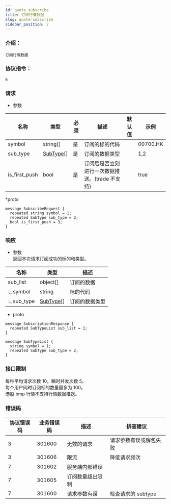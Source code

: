 ```yaml
---
id: quote_subscribe
title: 订阅行情数据
slug: quote-subscribe
sidebar_position: 2
---
```


### 介绍：
    订阅行情数据
### 协议指令：
    6
### 请求
* 参数

| 名称 | 类型   | 必须  | 描述      |  默认值  |  示例   |
|-------|-------|-----|---------|-----|----|
| symbol | string[]   | 是  | 订阅的标的代码  | | 00700.HK|
| sub_type | [SubType](../quote-object#subtype)[] | 是 | 订阅的数据类型 | | 1,2|
| is_first_push | bool | 是 | 订阅后是否立刻进行一次数据推送。(trade 不支持)| | true|

*proto
```
message SubscribeRequest {
  repeated string symbol = 1;
  repeated SubType sub_type = 2;
  bool is_first_push = 3;
}
```

### 响应
* 参数    
返回本次请求订阅成功的标的和类型。

| 名称 | 类型   | 描述  | 
|-------|-------|-----|
|sub_list|object[]| 订阅的数据 |
|∟symbol|string| 标的代码 |
|∟sub_type|[SubType](../quote-object#subtype)[]| 订阅的数据类型 |

* proto
```
message SubscriptionResponse {
  repeated SubTypeList sub_list = 1;
}

message SubTypeList {
  string symbol = 1;
  repeated SubType sub_type = 2;
}
```
### 接口限制
每秒平均请求次数 10。瞬时并发次数 5。    
每个用户同时订阅标的数量最多为 100。    
港股 bmp 行情不支持行情数据推送。

### 错误码

| 协议错误码 | 业务错误码   | 描述  | 排查建议 |
|-------|-------|-----|----|
|3 | 301600| 无效的请求 | 请求参数有误或解包失败 |
|3 | 301606| 限流 | 降低请求频次 |
|7 | 301602| 服务端内部错误 ||
|7 | 301605| 订阅数量超出限制 ||
|7 | 301600| 请求参数有误 | 检查请求的 subtype|


